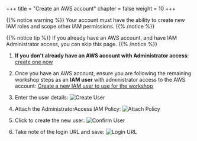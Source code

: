 +++
title = "Create an AWS account"
chapter = false
weight = 10
+++

{{% notice warning %}}
Your account must have the ability to create new IAM roles and scope other IAM permissions.
{{% /notice %}}

{{% notice tip %}}
If you already have an AWS account, and have IAM Administrator access, you can skip this page.
{{% /notice %}}

1. **If you don't already have an AWS account with Administrator access**: [create
one now](https://aws.amazon.com/getting-started/)

1. Once you have an AWS account, ensure you are following the remaining workshop steps
as an **IAM user** with administrator access to the AWS account:
[Create a new IAM user to use for the workshop](https://console.aws.amazon.com/iam/home?region=us-east-1#/users$new)

1. Enter the user details:
![Create User](/images/iam-1-create-user.png)

1. Attach the AdministratorAccess IAM Policy:
![Attach Policy](/images/iam-2-attach-policy.png)

1. Click to create the new user:
![Confirm User](/images/iam-3-create-user.png)

1. Take note of the login URL and save:
![Login URL](/images/iam-4-save-url.png)
